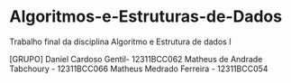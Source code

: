 # Algoritmos-e-Estruturas-de-Dados
Trabalho final da disciplina Algoritmo e Estrutura de dados I

[GRUPO]
Daniel Cardoso Gentil- 12311BCC062
Matheus de Andrade Tabchoury - 12311BCC066
Matheus Medrado Ferreira - 12311BCC054
